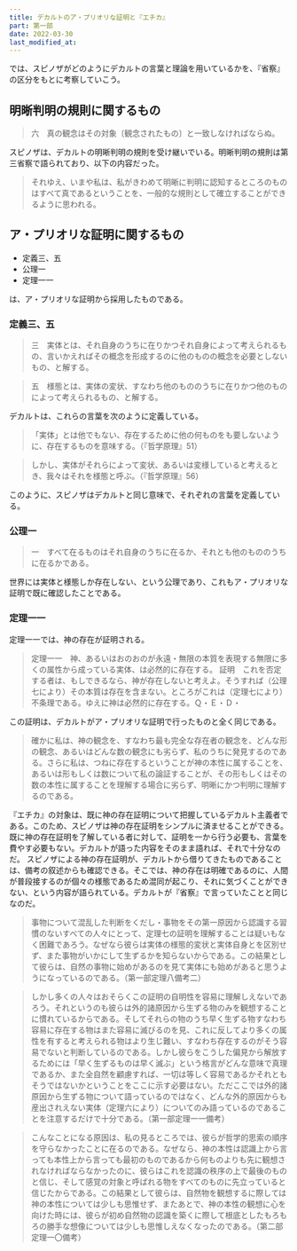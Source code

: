 ```yaml
---
title: デカルトのア・プリオリな証明と『エチカ』
part: 第一部
date: 2022-03-30
last_modified_at: 
---
```

では、スピノザがどのようにデカルトの言葉と理論を用いているかを、『省察』の区分をもとに考察していこう。

## 明晰判明の規則に関するもの

>六　真の観念はその対象〔観念されたもの〕と一致しなければならぬ。

スピノザは、デカルトの明晰判明の規則を受け継いでいる。明晰判明の規則は第三省察で語られており、以下の内容だった。

>それゆえ、いまや私は、私がきわめて明晰に判明に認知するところのものはすべて真であるということを、一般的な規則として確立することができるように思われる。

## ア・プリオリな証明に関するもの

- 定義三、五
- 公理一
- 定理一一

は、ア・プリオリな証明から採用したものである。

### 定義三、五

>三　実体とは、それ自身のうちに在りかつそれ自身によって考えられるもの、言いかえればその概念を形成するのに他のものの概念を必要としないもの、と解する。

>五　様態とは、実体の変状、すなわち他のもののうちに在りかつ他のものによって考えられるもの、と解する。

デカルトは、これらの言葉を次のように定義している。

>「実体」とは他でもない、存在するために他の何ものをも要しないように、存在するものを意味する。（『哲学原理』51）

>しかし、実体がそれらによって変状、あるいは変様していると考えるとき、我々はそれを様態と呼ぶ。（『哲学原理』56）

このように、スピノザはデカルトと同じ意味で、それぞれの言葉を定義している。

### 公理一

>一　すべて在るものはそれ自身のうちに在るか、それとも他のもののうちに在るかである。

世界には実体と様態しか存在しない、という公理であり、これもア・プリオリな証明で既に確認したことである。

### 定理一一

定理一一では、神の存在が証明される。

>定理一一　神、あるいはおのおのが永遠・無限の本質を表現する無限に多くの属性から成っている実体、は必然的に存在する。
>証明　これを否定する者は、もしできるなら、神が存在しないと考えよ。そうすれば（公理七により）その本質は存在を含まない。ところがこれは（定理七により）不条理である。ゆえに神は必然的に存在する。Ｑ・Ｅ・Ｄ・

この証明は、デカルトがア・プリオリな証明で行ったものと全く同じである。

>確かに私は、神の観念を、すなわち最も完全な存在者の観念を、どんな形の観念、あるいはどんな数の観念にも劣らず、私のうちに発見するのである。さらに私は、つねに存在するということが神の本性に属することを、あるいは形もしくは数について私の論証することが、その形もしくはその数の本性に属することを理解する場合に劣らず、明晰にかつ判明に理解するのである。

『エチカ』の対象は、既に神の存在証明について把握しているデカルト主義者である。このため、スピノザは神の存在証明をシンプルに済ませることができる。既に神の存在証明を了解している者に対して、証明を一から行う必要も、言葉を費やす必要もない。デカルトが語った内容をそのまま語れば、それで十分なのだ。
スピノザによる神の存在証明が、デカルトから借りてきたものであることは、備考の叙述からも確認できる。そこでは、神の存在は明確であるのに、人間が普段接するのが個々の様態であるため混同が起こり、それに気づくことができない、という内容が語られている。デカルトが『省察』で言っていたことと同じなのだ。

>事物について混乱した判断をくだし・事物をその第一原因から認識する習慣のないすべての人々にとって、定理七の証明を理解することは疑いもなく困難であろう。なぜなら彼らは実体の様態的変状と実体自身とを区別せず、また事物がいかにして生ずるかを知らないからである。この結果として彼らは、自然の事物に始めがあるのを見て実体にも始めがあると思うようになっているのである。（第一部定理八備考二）

>しかし多くの人々はおそらくこの証明の自明性を容易に理解しえないであろう。それというのも彼らは外的諸原因から生ずる物のみを観想することに慣れているからである。そしてそれらの物のうち早く生ずる物すなわち容易に存在する物はまた容易に滅びるのを見、これに反してより多くの属性を有すると考えられる物はより生じ難い、すなわち存在するのがそう容易でないと判断しているのである。しかし彼らをこうした偏見から解放するためには「早く生ずるものは早く滅ぶ」という格言がどんな意味で真理であるか、また全自然を顧慮すれば、一切は等しく容易であるかそれともそうではないかということをここに示す必要はない。ただここでは外的諸原因から生ずる物について語っているのではなく、どんな外的原因からも産出されえない実体（定理六により）についてのみ語っているのであることを注意するだけで十分である。（第一部定理一一備考）

>こんなことになる原因は、私の見るところでは、彼らが哲学的思索の順序を守らなかったことに在るのである。なぜなら、神の本性は認識上から言っても本性上から言っても最初のものであるから何ものよりも先に観想されなければならなかったのに、彼らはこれを認識の秩序の上で最後のものと信じ、そして感覚の対象と呼ばれる物をすべてのものに先立っていると信じたからである。この結果として彼らは、自然物を観想するに際しては神の本性については少しも思惟せず、またあとで、神の本性の観想に心を向けた時には、彼らが初め自然物の認識を築くに際して根底としたもろもろの勝手な想像については少しも思惟しえなくなったのである。（第二部定理一〇備考）
